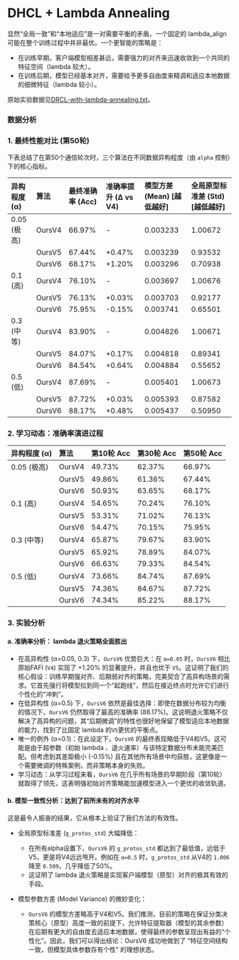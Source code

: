 # DHCL + Lambda Annealing

显然“全局一致”和“本地适应”是一对需要平衡的矛盾，一个固定的 lambda_align 可能在整个训练过程中并非最优。一个更智能的策略是：  

- 在训练早期，客户端模型相差甚远，需要强力的对齐来迅速收敛到一个共同的特征空间（lambda 较大）。
- 在训练后期，模型已经基本对齐，需要给予更多自由度来精调和适应本地数据的细微特征（lambda 较小）。

原始实验数据见[DRCL-with-lambda-annealing.txt](DRCL-with-lambda-annealing.txt)。

### 数据分析

### 1. 最终性能对比 (第50轮)

下表总结了在第50个通信轮次时，三个算法在不同数据异构程度（由 `alpha` 控制）下的核心指标。

| 异构程度 (α) | 算法 | 最终准确率 (Acc) | 准确率提升 (Δ vs V4) | 模型方差 (Mean) [越低越好] | 全局原型标准差 (Std) [越低越好] |
| :--- | :--- | :--- | :--- | :--- | :--- |
| 0.05 (极高) | OursV4 | 66.97% | \- | 0.003233 | 1.00672 |
| | OursV5 | 67.44% | +0.47% | 0.003239 | 0.93532 |
| | OursV6 | 68.17% | +1.20% | 0.003296 | 0.70938 |
| 0.1 (高) | OursV4 | 76.10% | \- | 0.003697 | 1.00676 |
| | OursV5 | 76.13% | +0.03% | 0.003703 | 0.92177 |
| | OursV6 | 75.95% | -0.15% | 0.003741 | 0.65501 |
| 0.3 (中等) | OursV4 | 83.90% | \- | 0.004826 | 1.00671 |
| | OursV5 | 84.07% | +0.17% | 0.004818 | 0.89341 |
| | OursV6 | 84.54% | +0.64% | 0.004884 | 0.55652 |
| 0.5 (低) | OursV4 | 87.69% | \- | 0.005401 | 1.00673 |
| | OursV5 | 87.72% | +0.03% | 0.005393 | 0.87582 |
| | OursV6 | 88.17% | +0.48% | 0.005437 | 0.50950 |

### 2. 学习动态：准确率演进过程

| 异构程度 (α) | 算法 | 第10轮 Acc | 第30轮 Acc | 第50轮 Acc |
| :--- | :--- | :--- | :--- | :--- |
| 0.05 (极高) | OursV4 | 49.73% | 62.37% | 66.97% |
| | OursV5 | 49.86% | 61.36% | 67.44% |
| | OursV6 | 50.93% | 63.65% | 68.17% |
| 0.1 (高) | OursV4 | 54.65% | 70.24% | 76.10% |
| | OursV5 | 53.31% | 71.02% | 76.13% |
| | OursV6 | 54.47% | 70.15% | 75.95% |
| 0.3 (中等) | OursV4 | 65.87% | 79.67% | 83.90% |
| | OursV5 | 65.92% | 78.89% | 84.07% |
| | OursV6 | 66.63% | 79.33% | 84.54% |
| 0.5 (低) | OursV4 | 73.66% | 84.74% | 87.69% |
| | OursV5 | 74.36% | 84.67% | 87.72% |
| | OursV6 | 74.34% | 85.22% | 88.17% |

### 3. 实验分析

#### a. 准确率分析： lambda 退火策略全面胜出

*   在高异构性 (α=0.05, 0.3) 下，`OursV6` 优势巨大：在 `α=0.05` 时，`OursV6` 相比原始FAFI (`V4`) 实现了 +1.20% 的显著提升，并且也优于 `V5`。这证明了我们的核心假设：训练早期强对齐、后期弱对齐的策略，完美契合了高异构场景的需求。它首先强行将模型拉到同一个“起跑线”，然后在接近终点时允许它们进行个性化的“冲刺”。
*   在低异构性 (α=0.5) 下，`OursV6` 依然是最佳选择：即使在数据分布较为均衡的情况下，`OursV6` 仍然取得了最高的准确率 (88.17%)。这说明退火策略不仅解决了高异构的问题，其“后期微调”的特性也很好地保留了模型适应本地数据的能力，找到了比固定 lambda 的`V5`更优的平衡点。
*   唯一的例外 (α=0.1)：在此设定下，`OursV6` 的最终表现略低于V4和V5。这可能是由于超参数（初始 lambda 、退火速率）与该特定数据分布未能完美匹配。但考虑到其差距极小 (-0.15%) 且在其他所有场景中均获胜，这更像是一个需要微调的特殊案例，而非策略本身的失败。
*   学习动态：从学习过程来看，`OursV6` 在几乎所有场景的早期阶段（第10轮）就取得了领先，这表明强初始对齐策略能加速模型进入一个更优的收敛轨道。

#### b. 模型一致性分析：达到了前所未有的对齐水平

这是最令人振奋的结果，它从根本上验证了我们方法的有效性。

*   全局原型标准差 (`g_protos_std`) 大幅降低：
    *   在所有alpha设置下，`OursV6` 的 `g_protos_std` 都达到了最低值，远低于V5，更是将V4远远甩开。例如在 `α=0.5` 时，`g_protos_std` 从V4的 `1.006` 降至 `0.509`，几乎降低了50%。
    *   这证明了 lambda 退火策略是实现客户端模型（原型）对齐的极其有效的手段。

*   模型参数方差 (Model Variance) 的微妙变化：
    *   `OursV6` 的模型方差略高于V4和V5。我们推测，目前的策略在保证分类决策核心（原型）高度一致的前提下，允许特征提取器（模型的其余参数）在后期有更大的自由度去适应本地数据，使得最终的参数呈现出有益的“个性化”。因此，我们可以得出结论：OursV6 成功地做到了 “特征空间结构一致，但模型具体参数存有个性” 的理想状态。